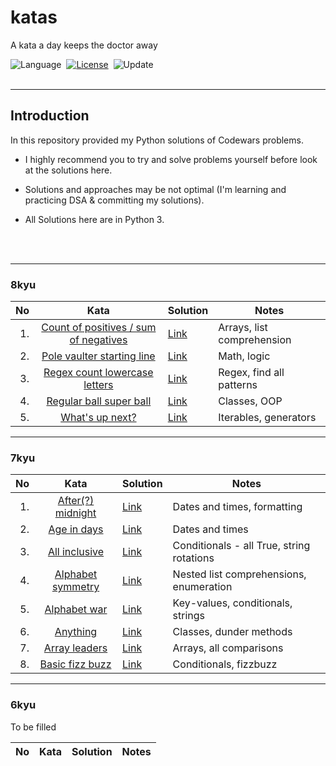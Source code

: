 # katas
A kata a day keeps the doctor away

![Language](https://img.shields.io/badge/language-Python-blue.svg)&nbsp;
[![License](https://img.shields.io/badge/license-MIT-green.svg)](./LICENSE)&nbsp;
![Update](https://img.shields.io/badge/update-Daily-brightgreen.svg)&nbsp;
<br><br>

---

## Introduction 

In this repository provided my Python solutions of Codewars problems. 

- I highly recommend you to try and solve problems yourself before look at the solutions here.

- Solutions and approaches may be not optimal (I'm learning and practicing DSA & committing my solutions).

- All Solutions here are in Python 3.


<br><br>

---

### 8kyu

|No|Kata|Solution|Notes|
| ---: | :---: | --- | --- |
|1.|[Count of positives / sum of negatives](https://www.codewars.com/kata/576bb71bbbcf0951d5000044)|[Link](/8kyu/8kyu%20-%20Count%20of%20positives%20sum%20of%20negatives.md)|Arrays, list comprehension
|2.|[Pole vaulter starting line](https://www.codewars.com/kata/5786f8404c4709148f0006bf)|[Link](/8kyu/8kyu%20-%20Pole%20vaulter%20starting%20line.md)|Math, logic
|3.|[Regex count lowercase letters](https://www.codewars.com/kata/56a946cd7bd95ccab2000055)|[Link](/8kyu/8kyu%20-%20Count%20of%20positives%20sum%20of%20negatives.md)|Regex, find all patterns
|4.|[Regular ball super ball](https://www.codewars.com/kata/53f0f358b9cb376eca001079)|[Link](/8kyu/8kyu%20-%20Regular%20ball%20super%20ball.md)|Classes, OOP
|5.|[What's up next?](https://www.codewars.com/kata/542ebbdb494db239f8000046)|[Link](8kyu/8kyu%20-%20What's%20up%20next.md)|Iterables, generators


---


### 7kyu 

|No|Kata|Solution|Notes|
| ---: | :---: | --- | --- |
|1.|[After(?) midnight](https://www.codewars.com/kata/56fac4cfda8ca6ec0f001746)|[Link](/7kyu/7kyu%20-%20After%20midnight.md)|Dates and times, formatting
|2.|[Age in days](https://www.codewars.com/kata/5803753aab6c2099e600000e)|[Link](/7kyu/7kyu%20-%20Age%20in%20days.md)|Dates and times
|3.|[All inclusive](https://www.codewars.com/kata/5700c9acc1555755be00027e)|[Link](/7kyu/7kyu%20-%20All%20inclusive.md)|Conditionals - all True, string rotations
|4.|[Alphabet symmetry](https://www.codewars.com/kata/59d9ff9f7905dfeed50000b0)|[Link](/7kyu/7kyu%20-%20Alphabet%20symmetry.md)|Nested list comprehensions, enumeration
|5.|[Alphabet war](https://www.codewars.com/kata/59377c53e66267c8f6000027)|[Link](/7kyu/7kyu%20-%20Alphabet%20war.md)|Key-values, conditionals, strings
|6.|[Anything](https://www.codewars.com/kata/557d9e4d155e2dbf050000aa)|[Link](/7kyu/7kyu%20-%20Anything.md)|Classes, dunder methods
|7.|[Array leaders](https://www.codewars.com/kata/5a651865fd56cb55760000e0)|[Link](/7kyu/7kyu%20-%20Array%20leaders.md)|Arrays, all comparisons
|8.|[Basic fizz buzz](https://www.codewars.com/kata/5300901726d12b80e8000498)|[Link](/7kyu/7kyu%20-%20Basic%20fizz%20buzz.md)|Conditionals, fizzbuzz 


---


### 6kyu 

To be filled

|No|Kata|Solution|Notes|
| ---: | :---: | --- | --- |





